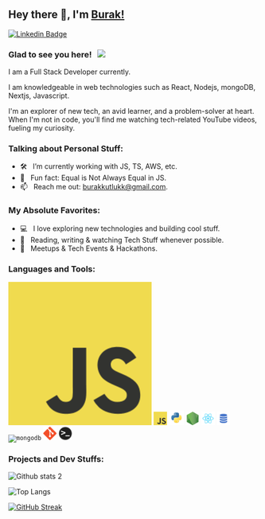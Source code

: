 ## Hey there 👋, I'm [Burak!](https://github.com/burakkutluk)

[![Linkedin Badge](https://img.shields.io/badge/-LinkedIn-0e76a8?style=flat-square&logo=Linkedin&logoColor=white)](https://www.linkedin.com/in/burak-kutluk-3a1128199/)

### Glad to see you here! &nbsp; ![](https://visitor-badge.glitch.me/badge?page_id=burakkutluk.burakkutluk&style=flat-square&color=0088cc)

I am a Full Stack Developer currently.

I am knowledgeable in web technologies such as React, Nodejs, mongoDB, Nextjs, Javascript.

I'm an explorer of new tech, an avid learner, and a problem-solver at heart. When I'm not in code, you'll find me watching tech-related YouTube videos, fueling my curiosity.

### Talking about Personal Stuff:

- 🛠 &nbsp; I’m currently working with JS, TS, AWS, etc.
- 👾 &nbsp; Fun fact: Equal is Not Always Equal in JS.
- 📫 &nbsp; Reach me out: burakkutlukk@gmail.com.

### My Absolute Favorites:

- 💻 &nbsp; I love exploring new technologies and building cool stuff.
- 📰 &nbsp; Reading, writing & watching Tech Stuff whenever possible.
- 🍕 &nbsp; Meetups & Tech Events & Hackathons.

### Languages and Tools:

<code height="30">[![Linkedin Badge](https://raw.githubusercontent.com/github/explore/80688e429a7d4ef2fca1e82350fe8e3517d3494d/topics/javascript/javascript.png)](https://newsapi.org)</code>
<code><img height="27" src="https://raw.githubusercontent.com/github/explore/80688e429a7d4ef2fca1e82350fe8e3517d3494d/topics/javascript/javascript.png" alt="javascript"></code>
<code><img height="30" src="https://raw.githubusercontent.com/github/explore/80688e429a7d4ef2fca1e82350fe8e3517d3494d/topics/python/python.png" alt="python"></code>
<code><img height="27" src="https://raw.githubusercontent.com/github/explore/80688e429a7d4ef2fca1e82350fe8e3517d3494d/topics/nodejs/nodejs.png" alt="nodejs"></code>
<code><img height="27" src="https://raw.githubusercontent.com/github/explore/80688e429a7d4ef2fca1e82350fe8e3517d3494d/topics/react/react.png" alt="react"></code>
<code><img height="27" src="https://raw.githubusercontent.com/github/explore/80688e429a7d4ef2fca1e82350fe8e3517d3494d/topics/sql/sql.png" alt="sql"></code>
<code><img height="27" src="https://encrypted-tbn0.gstatic.com/images?q=tbn%3AANd9GcSTTzPAw-55ssm1Im594xYZ9eRQu2JylrkYLg&usqp=CAU" alt="mongodb"></code>
<code><img height="27" src="https://raw.githubusercontent.com/devicons/devicon/master/icons/git/git-original.svg" alt="git"></code>
<code><img height="27" src="https://raw.githubusercontent.com/github/explore/80688e429a7d4ef2fca1e82350fe8e3517d3494d/topics/terminal/terminal.png" alt="terminal"></code>

### Projects and Dev Stuffs:

![Github stats 2](https://github-readme-stats.vercel.app/api?username=burakkutluk&show_icons=true&theme=radical) 

![Top Langs](https://github-readme-stats.vercel.app/api/top-langs/?username=burakkutluk&theme=tokyonight)

[![GitHub Streak](https://streak-stats.demolab.com/?user=burakkutluk&theme=buefy-dark)](https://git.io/streak-stats)


</div>
